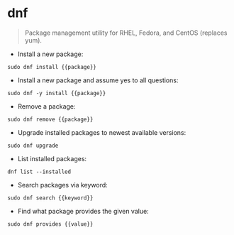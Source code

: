 # dnf

> Package management utility for RHEL, Fedora, and CentOS (replaces yum).

- Install a new package:

`sudo dnf install {{package}}`

- Install a new package and assume yes to all questions:

`sudo dnf -y install {{package}}`

- Remove a package:

`sudo dnf remove {{package}}`

- Upgrade installed packages to newest available versions:

`sudo dnf upgrade`

- List installed packages:

`dnf list --installed`

- Search packages via keyword:

`sudo dnf search {{keyword}}`

- Find what package provides the given value:

`sudo dnf provides {{value}}`
